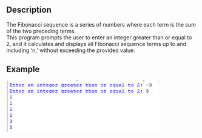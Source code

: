 ## Description 
The Fibonacci sequence is a series of numbers where each term is the sum of the two preceding terms.  
This program prompts the user to enter an integer greater than or equal to 2, and it calculates and displays all Fibonacci sequence terms up to and including 'n,' without exceeding the provided value.  
## Example 
<img src="example.png">

